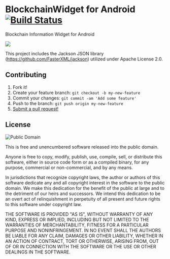 BlockchainWidget for Android [![Build Status](https://travis-ci.org/rbonestell/BlockchainWidget.svg)](https://travis-ci.org/rbonestell/BlockchainWidget)
================

Blockchain Information Widget for Android

![](http://i.imgur.com/WpH5iR7l.png)

This project includes the Jackson JSON library (https://github.com/FasterXML/jackson) utilized under Apache License 2.0.

## Contributing

1. Fork it!
2. Create your feature branch: `git checkout -b my-new-feature`
3. Commit your changes: `git commit -am 'Add some feature'`
4. Push to the branch: `git push origin my-new-feature`
5. [Submit a pull request!](https://github.com/rbonestell/BlockchainWidget/pull/new/master)

## License

![Public Domain](http://i.creativecommons.org/p/zero/1.0/88x31.png)

This is free and unencumbered software released into the public domain.

Anyone is free to copy, modify, publish, use, compile, sell, or
distribute this software, either in source code form or as a compiled
binary, for any purpose, commercial or non-commercial, and by any
means.

In jurisdictions that recognize copyright laws, the author or authors
of this software dedicate any and all copyright interest in the
software to the public domain. We make this dedication for the benefit
of the public at large and to the detriment of our heirs and
successors. We intend this dedication to be an overt act of
relinquishment in perpetuity of all present and future rights to this
software under copyright law.

THE SOFTWARE IS PROVIDED "AS IS", WITHOUT WARRANTY OF ANY KIND,
EXPRESS OR IMPLIED, INCLUDING BUT NOT LIMITED TO THE WARRANTIES OF
MERCHANTABILITY, FITNESS FOR A PARTICULAR PURPOSE AND NONINFRINGEMENT.
IN NO EVENT SHALL THE AUTHORS BE LIABLE FOR ANY CLAIM, DAMAGES OR
OTHER LIABILITY, WHETHER IN AN ACTION OF CONTRACT, TORT OR OTHERWISE,
ARISING FROM, OUT OF OR IN CONNECTION WITH THE SOFTWARE OR THE USE OR
OTHER DEALINGS IN THE SOFTWARE.
